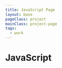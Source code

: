 ```yaml
---
title: JavaScript Page
layout: base
pageClass: project
mainClass: project-page
tags:
  - work
---
```


# JavaScript